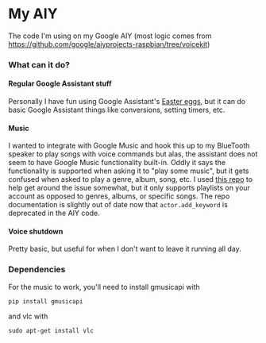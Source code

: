 My AIY
======

The code I'm using on my Google AIY (most logic comes from https://github.com/google/aiyprojects-raspbian/tree/voicekit)

### What can it do?
#### Regular Google Assistant stuff
Personally I have fun using Google Assistant's [Easter eggs](https://www.reddit.com/r/aiyprojects/comments/6ab6p5/some_of_the_aiy_easter_eggs/), 
but it can do basic Google Assistant things like conversions, setting timers, etc. 

#### Music
I wanted to integrate with Google Music and hook this up to my BlueTooth speaker to
play songs with voice commands but alas, the assistant does not seem to have Google Music functionality built-in. Oddly it says the functionality is supported when asking
it to "play some music", but it gets confused when asked to play a genre, album, song, etc. I used [this repo](https://github.com/Tom-Archer/gmusicaiy) to help get around
the issue somewhat, but it only supports playlists on your account as opposed to genres, albums, or specific songs. The repo documentation is slightly out of date now that
`actor.add_keyword` is deprecated in the AIY code.

#### Voice shutdown
Pretty basic, but useful for when I don't want to leave it running all day.

### Dependencies
For the music to work, you'll need to install gmusicapi with
```
pip install gmusicapi
```
and vlc with
```
sudo apt-get install vlc
```
